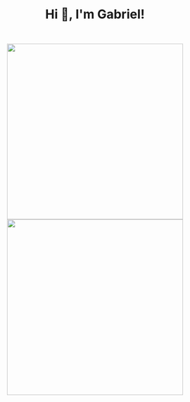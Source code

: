 <h1 align="center">Hi 👋, I'm Gabriel!</h1>
<br>

<p align = "center">
  <img src = "https://github-readme-stats.vercel.app/api?username=gfsd3v&show_icons=true&theme=gruvbox" width = 400>
  <img src = "https://github-readme-streak-stats.herokuapp.com?user=gfsd3v&theme=gruvbox&hide_border=true" width = 400>
</p>
